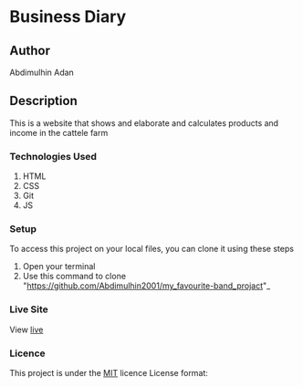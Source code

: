 # Business Diary
## Author
Abdimulhin Adan
## Description
This is a website that shows and elaborate and calculates products and income in the cattele farm 
### Technologies Used
1. HTML
1. CSS
1. Git
1. JS
### Setup
To access this project on your local files, you can clone it using these steps
1. Open your terminal
1. Use this command to clone "https://github.com/Abdimulhin2001/my_favourite-band_projact"_
### Live Site
View [live](https://github.com/Abdimulhin2001/my_favourite-band_projact)
### Licence
This project is under the  [MIT](LICENSE) licence
License format: